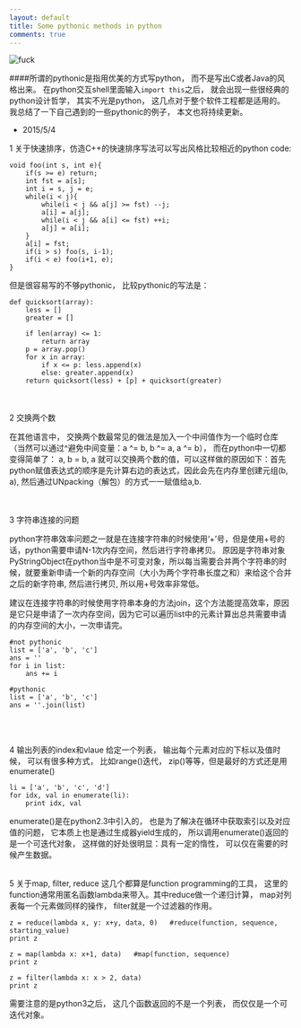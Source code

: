 ```yaml
---
layout: default
title: Some pythonic methods in python
comments: true
---
```


![fuck](/blog/images/C++.png)

####所谓的pythonic是指用优美的方式写python， 而不是写出C或者Java的风格出来。 在python交互shell里面输入`import this`之后， 就会出现一些很经典的python设计哲学， 其实不光是python， 这几点对于整个软件工程都是适用的。  我总结了一下自己遇到的一些pythonic的例子， 本文也将持续更新。

* 2015/5/4

1 关于快速排序，仿造C++的快速排序写法可以写出风格比较相近的python code:

```
void foo(int s, int e){
	if(s >= e) return;
	int fst = a[s];
	int i = s, j = e;
	while(i < j){
		while(i < j && a[j] >= fst) --j;
		a[i] = a[j];
		while(i < j && a[i] <= fst) ++i;
		a[j] = a[i];
	}
	a[i] = fst;
	if(i > s) foo(s, i-1);
	if(i < e) foo(i+1, e);
} 
```

但是很容易写的不够pythonic， 比较pythonic的写法是：

```
def quicksort(array):
    less = []
    greater = []

    if len(array) <= 1:
        return array
    p = array.pop()
    for x in array:
        if x <= p: less.append(x)
        else: greater.append(x)
    return quicksort(less) + [p] + quicksort(greater)
```


<br/>
<br/>
2 交换两个数

在其他语言中， 交换两个数最常见的做法是加入一个中间值作为一个临时仓库（当然可以通过^避免中间变量：a ^= b, b ^= a, a ^= b），
而在python中一切都变得简单了：
a, b = b, a 就可以交换两个数的值，可以这样做的原因如下：首先python赋值表达式的顺序是先计算右边的表达式，因此会先在内存里创建元组(b, a), 然后通过UNpacking（解包）的方式一一赋值给a,b.

<br/>
<br/>
3 字符串连接的问题
 
  python字符串效率问题之一就是在连接字符串的时候使用‘+’号，但是使用+号的话，python需要申请N-1次内存空间，然后进行字符串拷贝。 原因是字符串对象PyStringObject在python当中是不可变对象，所以每当需要合并两个字符串的时候，就要重新申请一个新的内存空间（大小为两个字符串长度之和）来给这个合并之后的新字符串, 然后进行拷贝, 所以用+号效率非常低。
  
  建议在连接字符串的时候使用字符串本身的方法join，这个方法能提高效率，原因是它只是申请了一次内存空间，因为它可以遍历list中的元素计算出总共需要申请的内存空间的大小，一次申请完。

```
#not pythonic 
list = ['a', 'b', 'c']  
ans = ''  
for i in list:  
    ans += i  
  
#pythonic  
list = ['a', 'b', 'c']  
ans = ''.join(list) 
```
<br/>
<br/>

4 输出列表的index和vlaue
给定一个列表， 输出每个元素对应的下标以及值时候， 可以有很多种方式， 比如range()迭代， zip()等等，但是最好的方式还是用enumerate()

```
li = ['a', 'b', 'c', 'd']
for idx, val in enumerate(li):
    print idx, val
```
enumerate()是在python2.3中引入的， 也是为了解决在循环中获取索引以及对应值的问题， 它本质上也是通过生成器yield生成的， 所以调用enumerate()返回的是一个可迭代对象， 这样做的好处很明显：具有一定的惰性， 可以仅在需要的时候产生数据。
<br/><br/>

5 关于map, filter, reduce
这几个都算是function programming的工具， 这里的function通常用匿名函数lambda来带入。其中reduce做一个递归计算， map对列表每一个元素做同样的操作， filter就是一个过滤器的作用。

```
z = reduce(lambda x, y: x+y, data, 0)   #reduce(function, sequence, starting_value)
print z

z = map(lambda x: x+1, data)   #map(function, sequence)
print z

z = filter(lambda x: x > 2, data)
print z
```
需要注意的是python3之后， 这几个函数返回的不是一个列表， 而仅仅是一个可迭代对象。
